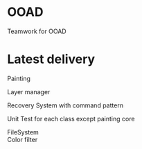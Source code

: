 # OOAD
Teamwork for OOAD


# Latest delivery

Painting
<br>

Layer manager
<br>

Recovery System with command pattern
<br>

Unit Test for each class except painting core
<br>

FileSystem <br>
Color filter

